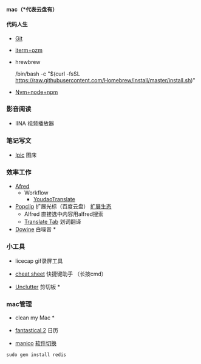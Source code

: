 #### mac（*代表云盘有）

#### 代码人生

- [Git](https://www.jianshu.com/p/7edb6b838a2e)

- [iterm+ozm](https://www.jianshu.com/p/9c3439cc3bdb)

- hrewbrew

  /bin/bash -c "$(curl -fsSL https://raw.githubusercontent.com/Homebrew/install/master/install.sh)"  

- [Nvm+node+npm](https://www.jianshu.com/p/a3f8778bc0a1)

### 影音阅读

- IINA 视频播放器 

### 笔记写文

- [Ipic](https://sspai.com/post/36275)  图床

### 效率工作

- [Afred](https://macstore.info/a/alfred-4.html)
  - Workflow
    - [YoudaoTranslate](https://www.jianshu.com/p/a048a72f87a9)
- [Popclip](http://soft.macx.cn/4739.htm)    扩展光标（百度云盘）  [扩展生态](https://pilotmoon.com/popclip/extensions/)
  - Alfred  直接选中内容用alfred搜索
  - [Translate Tab](https://pilotmoon.com/popclip/extensions/page/TranslateTab) 划词翻译
- [Dowine](https://www.zhinin.com/noizio-mac.html)  白噪音 *

### 小工具

- licecap  gif录屏工具

- [cheat sheet](https://jingyan.baidu.com/article/ed2a5d1f74c59409f6be1734.html)  快捷键助手  （长按cmd）

- [Unclutter](http://soft.macx.cn/5260.htm)  剪切板 *

  

### mac管理

- clean my Mac *

- [fantastical 2](http://www.pc6.com/mac/111447.html)  日历
- [manico](http://www.pc6.com/mac/111624.html)   [软件切换](https://www.cntofu.com/book/105/software/mac/softwares/manico.md)



```
sudo gem install redis
```

